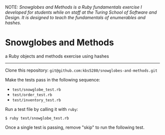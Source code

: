 NOTE: _Snowglobes and Methods is a Ruby fundamentals exercise I developed for students while on staff at the Turing School of Software and Design. It is designed to teach the fundamentals of enumerables and hashes._

# Snowglobes and Methods
a Ruby objects and methods exercise using hashes

-----

Clone this repository: `git@github.com:kbs5280/snowglobes-and-methods.git`

Make the tests pass in the following sequence:

* `test/snowglobe_test.rb`
* `test/order_test.rb`
* `test/inventory_test.rb`

Run a test file by calling it with `ruby`:

`$ ruby test/snowglobe_test.rb`

Once a single test is passing, remove "skip" to run the following test.
